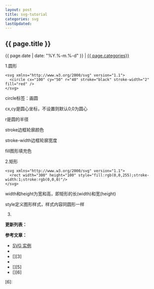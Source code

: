 ```yaml
---
layout: post
title: svg-tutorial
categories: svg
lastUpdated:
---
```


## {{ page.title }}

{{ page.date | date: "%Y.%-m.%-d" }} | <a href="/archive#{{ page.categories }}">{{ page.categories}}</a>

1.圆形

```
<svg xmlns="http://www.w3.org/2000/svg" version="1.1">
  <circle cx="100" cy="50" r="40" stroke="black" stroke-width="2" fill="red" />
</svg>
```
circle标签：画圆

cx,cy是圆心坐标，不设置则默认0,0为圆心

r是圆的半径

stroke边框轮廓颜色

stroke-width边框轮廓宽度

fill图形填充色

2.矩形

```
<svg xmlns="http://www.w3.org/2000/svg" version="1.1">
  <rect width="300" height="100" style="fill:rgb(0,0,255);stroke-width:1;stroke:rgb(0,0,0)"/>
</svg>
```

width和height为宽和高，即矩形的长(width)和宽(height)

style定义图形样式，样式内容同圆形一样

3.




**更新列表：**



**参考文章：**

* [SVG 实例][1]
* [][2]
* [][3]
* [][4]
* [][5]
* [][6]

[1]: https://www.runoob.com/svg/svg-example.html
[2]: 
[3]: 
[4]: 
[5]: 
[6]: 